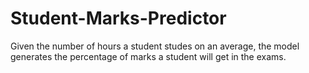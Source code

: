 # Student-Marks-Predictor
Given the number of hours a student studes on an average, the model generates the percentage of marks a student will get in the exams.
